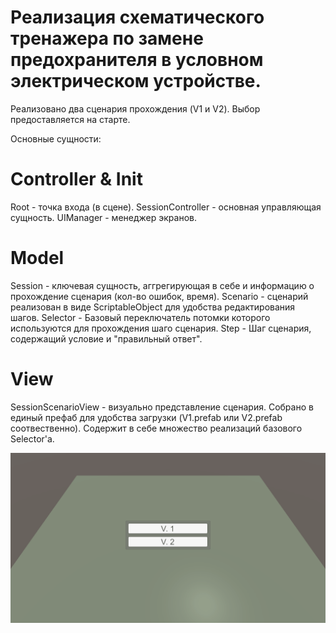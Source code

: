 # Реализация схематического тренажера по замене предохранителя в условном электрическом устройстве. #

Реализовано два сценария прохождения (V1 и V2). Выбор предоставляется на старте.

Основные сущности:

# Controller & Init
Root - точка входа (в сцене).
SessionController - основная управляющая сущность.
UIManager - менеджер экранов.

# Model
Session - ключевая сущность, аггрегирующая в себе и информацию о прохождение сценария (кол-во ошибок, время). 
Scenario - сценарий реализован в виде ScriptableObject для удобства редактирования шагов.
Selector - Базовый переключатель потомки которого используются для прохождения шаго сценария. 
Step - Шаг сценария, содержащий условие и "правильный ответ". 


# View
SessionScenarioView - визуально представление сценария. Собрано в единый префаб для удобства загрузки (V1.prefab или V2.prefab соотвественно).
Содержит в себе множество реализаций базового Selector'а.

![v1](./v1.gif)
